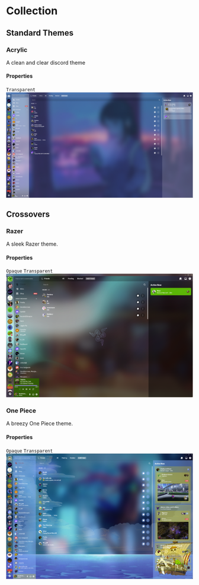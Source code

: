 # Collection

## Standard Themes

### Acrylic
A clean and clear discord theme
#### Properties
`Transparent`
![Acrylic](img/nilbogs-acrylic.png)

## Crossovers

### Razer
A sleek Razer theme.
#### Properties
`Opaque` `Transparent`
![Razer](img/razer.png)

### One Piece
A breezy One Piece theme.
#### Properties
`Opaque` `Transparent`
![One Piece](img/one-piece.png)